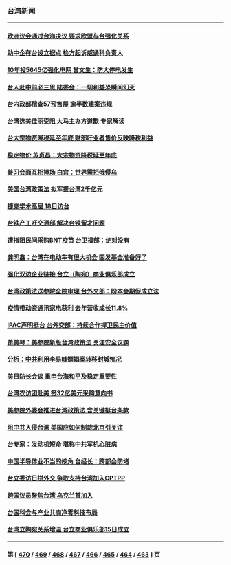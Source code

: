 ### 台湾新闻
---
#### [欧洲议会通过台海决议 要求欧盟与台强化关系](../../pages/ncid1349361/n13825857.md) 
#### [助中企在台设立据点 检方起诉威通科负责人](../../pages/ncid1349361/n13825837.md) 
#### [10年投5645亿强化电网 曾文生：防大停电发生](../../pages/ncid1349361/n13825835.md) 
#### [台人赴中前必三思 陆委会：一切利益恐瞬间幻灭](../../pages/ncid1349361/n13825838.md) 
#### [台内政部稽查57预售屋 逾半数建案违规](../../pages/ncid1349361/n13825842.md) 
#### [台湾选美佳丽受阻 大马主办方道歉 专家解读](../../pages/ncid1349361/n13825713.md) 
#### [台大宗物资降税延至年底 财部吁业者售价反映降税利益](../../pages/ncid1349361/n13825812.md) 
#### [稳定物价 苏贞昌：大宗物资降税延至年底](../../pages/ncid1349361/n13825727.md) 
#### [普习会面互相捧场 白宫：世界需拒俄侵乌](../../pages/ncid1349361/n13825805.md) 
#### [美国台湾政策法 拟军援台湾2千亿元](../../pages/ncid1349361/n13825809.md) 
#### [捷克学术高层 18日访台](../../pages/ncid1349361/n13825803.md) 
#### [台铁产工吁交通部 解决台铁留才问题](../../pages/ncid1349361/n13825722.md) 
#### [遭指阻民间采购BNT疫苗 台卫福部：绝对没有](../../pages/ncid1349361/n13825748.md) 
#### [龚明鑫：台湾在电动车有很大机会 国发基金准备好了](../../pages/ncid1349361/n13825790.md) 
#### [强化双边企业链接 台立（陶宛）商业俱乐部成立](../../pages/ncid1349361/n13825798.md) 
#### [台湾政策法送参院全院审理 台外交部：盼本会期促成立法](../../pages/ncid1349361/n13825754.md) 
#### [疫情带动资通讯家电获利 去年营收成长11.8%](../../pages/ncid1349361/n13825721.md) 
#### [IPAC声明挺台 台外交部：持续合作捍卫民主价值](../../pages/ncid1349361/n13825720.md) 
#### [萧美琴：美参院新版台湾政策法 关注安全议题](../../pages/ncid1349361/n13825434.md) 
#### [分析：中共利用李易峰嫖娼案转移封城惨况](../../pages/ncid1349361/n13825355.md) 
#### [美日防长会谈 重申台海和平及稳定重要性](../../pages/ncid1349361/n13825361.md) 
#### [台湾农访团赴美 签32亿美元采购意向书](../../pages/ncid1349361/n13825288.md) 
#### [美参院外委会推进台湾政策法 含关键挺台条款](../../pages/ncid1349361/n13825205.md) 
#### [阻中共入侵台湾 美国应如何制裁北京引关注](../../pages/ncid1349361/n13825165.md) 
#### [台专家：发动机短命 堪称中共军机心脏病](../../pages/ncid1349361/n13825007.md) 
#### [中国半导体业不当的挖角 台经长：跨部会防堵](../../pages/ncid1349361/n13824761.md) 
#### [台立委访日拼外交 争取支持台湾加入CPTPP](../../pages/ncid1349361/n13824889.md) 
#### [跨国议员聚焦台湾 乌克兰首加入](../../pages/ncid1349361/n13825001.md) 
#### [台国科会与产业共商净零科技布局](../../pages/ncid1349361/n13824966.md) 
#### [台湾立陶宛关系增温 台立商业俱乐部15日成立](../../pages/ncid1349361/n13825017.md) 

---
#### 第 [ [470](./470.md) / [469](./469.md) / [468](./468.md) / [467](./467.md) / [466](./466.md) / [465](./465.md) / [464](./464.md) / [463](./463.md) ] 页
